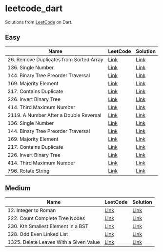 # leetcode_dart

Solutions from [LeetCode](https://leetcode.com) on Dart.

## Easy

| Name                                    | LeetCode                                                                  | Solution                                                    |
|-----------------------------------------|---------------------------------------------------------------------------|-------------------------------------------------------------|
| 26. Remove Duplicates from Sorted Array | [Link](https://leetcode.com/problems/remove-duplicates-from-sorted-array/) | [Link](./lib/easy/remove_duplicates_from_sorted_array.dart) |
| 136. Single Number                      | [Link](https://leetcode.com/problems/single-number/)                      | [Link](./lib/easy/single_number.dart)                       |
| 144. Binary Tree Preorder Traversal     | [Link](https://leetcode.com/problems/binary-tree-preorder-traversal/)     | [Link](./lib/easy/binary_tree_preorder_traversal.dart)      |
| 169. Majority Element                   | [Link](https://leetcode.com/problems/majority-element/)                   | [Link](./lib/easy/majority_element.dart)                    |
| 217. Contains Duplicate                 | [Link](https://leetcode.com/problems/contains-duplicate/)                 | [Link](./lib/easy/contains_duplicate.dart)                  |
| 226. Invert Binary Tree                 | [Link](https://leetcode.com/problems/invert-binary-tree/)                 | [Link](./lib/easy/invert_binary_tree.dart)                  |
| 414. Third Maximum Number               | [Link](https://leetcode.com/problems/third-maximum-number/)               | [Link](./lib/easy/third_maximum_number.dart)                |
| 2119. A Number After a Double Reversal| [Link](https://leetcode.com/problems/a-number-after-a-double-reversal/)                | [Link](./lib/easy/third_maximum_number.dart)                |
| 136. Single Number                      | [Link](https://leetcode.com/problems/single-number/)                       | [Link](./lib/easy/single_number.dart)                       |
| 144. Binary Tree Preorder Traversal     | [Link](https://leetcode.com/problems/binary-tree-preorder-traversal/)      | [Link](./lib/easy/binary_tree_preorder_traversal.dart)      |
| 169. Majority Element                   | [Link](https://leetcode.com/problems/majority-element/)                    | [Link](./lib/easy/majority_element.dart)                    |
| 217. Contains Duplicate                 | [Link](https://leetcode.com/problems/contains-duplicate/)                  | [Link](./lib/easy/contains_duplicate.dart)                  |
| 226. Invert Binary Tree                 | [Link](https://leetcode.com/problems/invert-binary-tree/)                  | [Link](./lib/easy/invert_binary_tree.dart)                  |
| 414. Third Maximum Number               | [Link](https://leetcode.com/problems/third-maximum-number/)                | [Link](./lib/easy/third_maximum_number.dart)                |
| 796. Rotate String                      | [Link](https://leetcode.com/problems/rotate-string/)                       | [Link](./lib/easy/rotate_string.dart)                       |

## Medium

| Name                                   | LeetCode                                                                | Solution                                                   |
|----------------------------------------|-------------------------------------------------------------------------|------------------------------------------------------------|
| 12. Integer to Roman                   | [Link](https://leetcode.com/problems/integer-to-roman/)                 | [Link](./lib/medium/integer_to_roman.dart)                 |
| 222. Count Complete Tree Nodes         | [Link](https://leetcode.com/problems/count-complete-tree-nodes/)        | [Link](./lib/medium/count_complete_tree_nodes.dart)        |
| 230. Kth Smallest Element in a BST     | [Link](https://leetcode.com/problems/kth-smallest-element-in-a-bst/)    | [Link](./lib/medium/kth_smallest_element_in_a_bst.dart)    |
| 328. Odd Even Linked List              | [Link](https://leetcode.com/problems/odd-even-linked-list/)             | [Link](./lib/medium/odd_even_linked_list.dart)             |
| 1325. Delete Leaves With a Given Value | [Link](https://leetcode.com/problems/delete-leaves-with-a-given-value/) | [Link](./lib/medium/delete_leaves_with_a_given_value.dart) |
